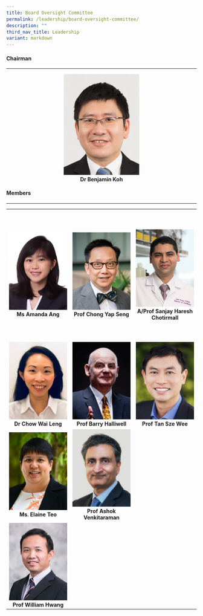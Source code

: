 ```yaml
---
title: Board Oversight Committee
permalink: /leadership/board-oversight-committee/
description: ""
third_nav_title: Leadership
variant: markdown
---
```

<div align="left">
	<h4>Chairman</h4>
</div>

--- 
<div align="center"> 	
	<a href="/leaders/dr-benjamin-koh/" target="_blank">
		<img style="width:200px" src="/images/Leaders/dr%20benjamin%20koh.png">
	</a>
</div>
<div align="center">
	<b>Dr Benjamin Koh</b>
</div> 

<div align="left">
	<h4>Members</h4>
</div>

---
<table>
	<tbody>
		<tr height="350">      
<td width="25%">
 <a href="/leaders/amanda-ang/" target="_blank">
 <img src="/images/Leaders/amanda ang.png">
 </a>
 <div align="center"><b>Ms Amanda Ang</b></div>
</td>
			<td width="25%">
				<a href="/leaders/prof-chong-yap-seng/" target="_blank">
					<img src="/images/Leaders/prof%20chong%20yap%20seng.png">
				</a>
				<div align="center"><b>Prof Chong Yap Seng</b></div>
			</td>
	<td width="25%">
				<a href="/leaders/sanjay-haresh-chotirmall/" target="_blank">
					<img src="/images/Leaders/sanjay haresh chotirmall.png">
				</a>
				<div align="center"><b>A/Prof Sanjay Haresh Chotirmall</b></div>
			</td>

</tr><tr> <!-- Row 2 -->
	<td width="25%">
				<a href="/leaders/chow-wai-leng/" target="_blank">
					<img src="/images/Leaders/chow wai leng.png"></a>
		<div align="center"><b>Dr Chow Wai Leng</b></div></td>
<td width="25%">
<a href="/leaders/prof-barry-halliwell/" target="_blank">
<img src="/images/Leaders/barry-halliwell__stcc.png">
				</a>
				<div align="center"><b>Prof Barry Halliwell</b></div>
			</td>
	<td width="25%">
				<a href="/leaders/tan-sze-wee/" target="_blank">
					<img src="/images/Leaders/tan sze wee.png">
				</a>
				<div align="center"><b>Prof Tan Sze Wee</b></div>
			</td>
			
</tr><tr> <!-- Row 3 -->
	<td width="25%">
				<a href="/leaders/ms-elaine-teo/" target="_blank">
					<img src="/images/Leaders/ms%20elaine%20teo.png">
				</a>
				<div align="center"><b>Ms. Elaine Teo</b></div>
			</td>
			<td width="25%">
				<a href="/leaders/prof-ashok-venkitaraman/" target="_blank">
					<img src="/images/Leaders/professor%20ashok%20venkitaraman.png">
				</a>
				<div align="center"><b>Prof Ashok Venkitaraman</b></div>
			</td>
		</tr>
			<tr><td width="25%">
				<a href="/leaders/prof-william-hwang/" target="_blank">
					<img src="/images/Leaders/professor%20william%20hwang.png"></a>
				<div align="center"><b>Prof William Hwang</b>
		</div></td></tr>		
		</tbody>
</table>